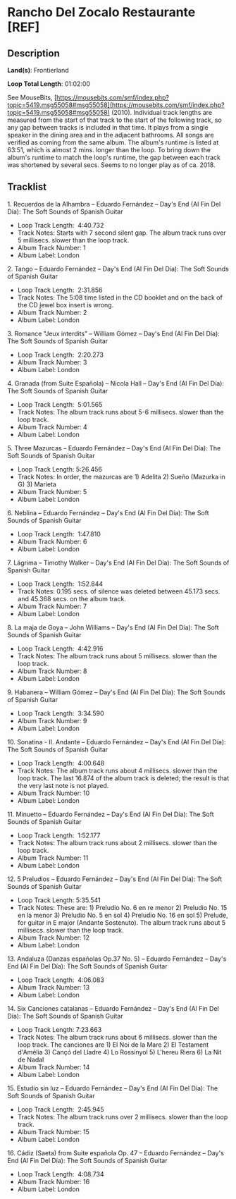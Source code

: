 # Rancho Del Zocalo Restaurante [REF]

## Description

**Land(s)**: Frontierland

**Loop Total Length**: 01:02:00

See MouseBits, [https://mousebits.com/smf/index.php?topic=5419.msg55058#msg55058](https://mousebits.com/smf/index.php?topic=5419.msg55058#msg55058) (2010). Individual track lengths are measured from the start of that track to the start of the following track, so any gap between tracks is included in that time. It plays from a single speaker in the dining area and in the adjacent bathrooms. All songs are verified as coming from the same album. The album's runtime is listed at 63:51, which is almost 2 mins. longer than the loop. To bring down the album's runtime to match the loop's runtime, the gap between each track was shortened by several secs. Seems to no longer play as of ca. 2018.

## Tracklist

1\. Recuerdos de la Alhambra – Eduardo Fernández – Day's End (Al Fin Del Día): The Soft Sounds of Spanish Guitar

- Loop Track Length:  4:40.732
- Track Notes: Starts with 7 second silent gap. 
The album track runs over 5 millisecs. slower than the loop track.
- Album Track Number: 1
- Album Label: London

2\. Tango – Eduardo Fernández – Day's End (Al Fin Del Día): The Soft Sounds of Spanish Guitar

- Loop Track Length:  2:31.856
- Track Notes: The 5:08 time listed in the CD booklet and on the back of the CD jewel box insert is wrong.
- Album Track Number: 2
- Album Label: London

3\. Romance "Jeux interdits” – William Gómez – Day's End (Al Fin Del Día): The Soft Sounds of Spanish Guitar

- Loop Track Length:  2:20.273
- Album Track Number: 3
- Album Label: London

4\. Granada (from Suite Española) – Nicola Hall – Day's End (Al Fin Del Día): The Soft Sounds of Spanish Guitar

- Loop Track Length:  5:01.565
- Track Notes: The album track runs about 5-6 millisecs. slower than the loop track.
- Album Track Number: 4
- Album Label: London

5\. Three Mazurcas – Eduardo Fernández – Day's End (Al Fin Del Día): The Soft Sounds of Spanish Guitar

- Loop Track Length: 5:26.456
- Track Notes: In order, the mazurcas are 1) Adelita 2) Sueño (Mazurka in G) 3) Marieta
- Album Track Number: 5
- Album Label: London

6\. Neblina – Eduardo Fernández – Day's End (Al Fin Del Día): The Soft Sounds of Spanish Guitar

- Loop Track Length:  1:47.810
- Album Track Number: 6
- Album Label: London

7\. Lágrima – Timothy Walker – Day's End (Al Fin Del Día): The Soft Sounds of Spanish Guitar

- Loop Track Length:  1:52.844
- Track Notes: 0.195 secs. of silence was deleted between 45.173 secs. and 45.368 secs. on the album track.
- Album Track Number: 7
- Album Label: London

8\. La maja de Goya – John Williams – Day's End (Al Fin Del Día): The Soft Sounds of Spanish Guitar

- Loop Track Length:  4:42.916
- Track Notes: The album track runs about 5 millisecs. slower than the loop track.
- Album Track Number: 8
- Album Label: London

9\. Habanera – William Gómez – Day's End (Al Fin Del Día): The Soft Sounds of Spanish Guitar

- Loop Track Length:  3:34.590
- Album Track Number: 9
- Album Label: London

10\. Sonatina - II. Andante – Eduardo Fernández – Day's End (Al Fin Del Día): The Soft Sounds of Spanish Guitar

- Loop Track Length:  4:00.648
- Track Notes: The album track runs about 4 millisecs. slower than the loop track. The last 16.874 of the album track is deleted; the result is that the very last note is not played.
- Album Track Number: 10
- Album Label: London

11\. Minuetto – Eduardo Fernández – Day's End (Al Fin Del Día): The Soft Sounds of Spanish Guitar

- Loop Track Length:  1:52.177
- Track Notes: The album track runs about 2 millisecs. slower than the loop track.
- Album Track Number: 11
- Album Label: London

12\. 5 Preludios – Eduardo Fernández – Day's End (Al Fin Del Día): The Soft Sounds of Spanish Guitar

- Loop Track Length: 5:35.541
- Track Notes: These are: 1) Preludio No. 6 en re menor 2) Preludio No. 15 en la menor 3) Preludio No. 5 en sol 4) Preludio No. 16 en sol 5) Prelude, for guitar in E major (Andante Sostenuto). The album track runs about 5 millisecs. slower than the loop track.
- Album Track Number: 12
- Album Label: London

13\. Andaluza (Danzas españolas Op.37 No. 5) – Eduardo Fernández – Day's End (Al Fin Del Día): The Soft Sounds of Spanish Guitar

- Loop Track Length:  4:06.083
- Album Track Number: 13
- Album Label: London

14\. Six Canciones catalanas – Eduardo Fernández – Day's End (Al Fin Del Día): The Soft Sounds of Spanish Guitar

- Loop Track Length: 7:23.663
- Track Notes: The album track runs about 6 millisecs. slower than the loop track. The canciones are 1) El Noi de la Mare 2) El Testament d'Amèlia  3) Cançó del Lladre 4) Lo Rossinyol 5) L'hereu Riera 6) La Nit de Nadal
- Album Track Number: 14
- Album Label: London

15\. Estudio sin luz – Eduardo Fernández – Day's End (Al Fin Del Día): The Soft Sounds of Spanish Guitar

- Loop Track Length:  2:45.945
- Track Notes: The album track runs over 2 millisecs. slower than the loop track.
- Album Track Number: 15
- Album Label: London

16\. Cádiz (Saeta) from Suite española Op. 47 – Eduardo Fernández – Day's End (Al Fin Del Día): The Soft Sounds of Spanish Guitar

- Loop Track Length:  4:08.734
- Album Track Number: 16
- Album Label: London
